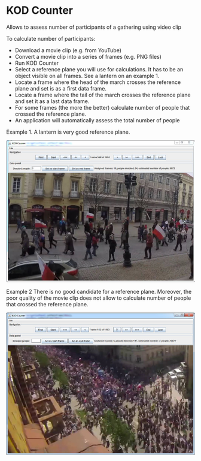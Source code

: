 # KOD Counter

Allows to assess number of participants of a gathering using video clip

To calculate number of participants:
- Download a movie clip (e.g. from YouTube)
- Convert a movie clip into a series of frames (e.g. PNG files)
- Run KOD Counter
- Select a reference plane you will use for calculations. It has to be an object visible on all frames. See a lantern on an example 1.
- Locate a frame where the head of the march crosses the reference plane and set is as a first data frame.
- Locate a frame where the tail of the march crosses the reference plane and set it as a last data frame.
- For some frames (the more the better) calculate number of people that crossed the reference plane.
- An application will automatically assess the total number of people

Example 1.
A lantern is very good reference plane.

![Example 1](https://raw.githubusercontent.com/SebastianCelejewski/kod_counter/master/doc/KOD_counter_01.JPG)

Example 2
There is no good candidate for a reference plane. Moreover, the poor quality of the movie clip does not allow to calculate number of people that crossed the reference plane.

![Example 2](https://raw.githubusercontent.com/SebastianCelejewski/kod_counter/master/doc/KOD_counter_02.JPG)
